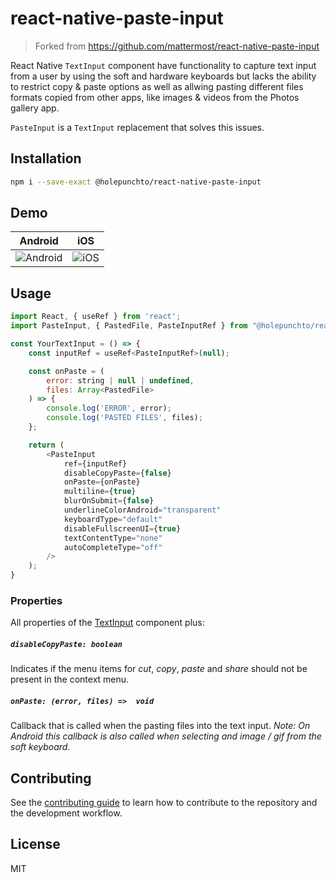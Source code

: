 # react-native-paste-input

> Forked from https://github.com/mattermost/react-native-paste-input

React Native `TextInput` component have functionality to capture text input from a user
by using the soft and hardware keyboards but lacks the ability to restrict copy & paste options
as well as allwing pasting different files formats copied from other apps, like images & videos from
the Photos gallery app.

`PasteInput` is a `TextInput` replacement that solves this issues.

## Installation

```sh
npm i --save-exact @holepunchto/react-native-paste-input
```

## Demo
| Android | iOS |
|-- |-- |
|![Android](/example/gifs/AndroidPasteInput.gif)|![iOS](/example/gifs/iOSPasteInput.gif)|



## Usage

```js
import React, { useRef } from 'react';
import PasteInput, { PastedFile, PasteInputRef } from "@holepunchto/react-native-paste-input";

const YourTextInput = () => {
    const inputRef = useRef<PasteInputRef>(null);

    const onPaste = (
        error: string | null | undefined,
        files: Array<PastedFile>
    ) => {
        console.log('ERROR', error);
        console.log('PASTED FILES', files);
    };

    return (
        <PasteInput
            ref={inputRef}
            disableCopyPaste={false}
            onPaste={onPaste}
            multiline={true}
            blurOnSubmit={false}
            underlineColorAndroid="transparent"
            keyboardType="default"
            disableFullscreenUI={true}
            textContentType="none"
            autoCompleteType="off"
        />
    );
}
```

### Properties
All properties of the [TextInput](!https://reactnative.dev/docs/textinput) component plus:

##### `disableCopyPaste: boolean`
Indicates if the menu items for *cut*, *copy*, *paste* and *share* should not be present in the context menu.

##### `onPaste: (error, files) =>  void`
Callback that is called when the pasting files into the text input.
*Note: On Android this callback is also called when selecting and image / gif from the soft keyboard.*

## Contributing

See the [contributing guide](CONTRIBUTING.md) to learn how to contribute to the repository and the development workflow.

## License

MIT
